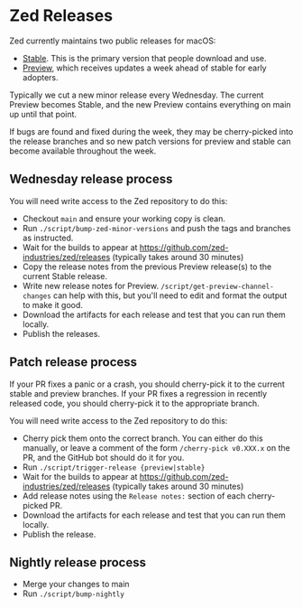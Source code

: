 # Zed Releases

Zed currently maintains two public releases for macOS:

- [Stable](https://zed.dev/download). This is the primary version that people download and use.
- [Preview](https://zed.dev/releases/preview), which receives updates a week ahead of stable for early adopters.

Typically we cut a new minor release every Wednesday. The current Preview becomes Stable, and the new Preview contains everything on main up until that point.

If bugs are found and fixed during the week, they may be cherry-picked into the release branches and so new patch versions for preview and stable can become available throughout the week.

## Wednesday release process

You will need write access to the Zed repository to do this:

- Checkout `main` and ensure your working copy is clean.
- Run `./script/bump-zed-minor-versions` and push the tags
  and branches as instructed.
- Wait for the builds to appear at https://github.com/zed-industries/zed/releases (typically takes around 30 minutes)
- Copy the release notes from the previous Preview release(s) to the current Stable release.
- Write new release notes for Preview. `/script/get-preview-channel-changes` can help with this, but you'll need to edit and format the output to make it good.
- Download the artifacts for each release and test that you can run them locally.
- Publish the releases.

## Patch release process

If your PR fixes a panic or a crash, you should cherry-pick it to the current stable and preview branches. If your PR fixes a regression in recently released code, you should cherry-pick it to the appropriate branch.

You will need write access to the Zed repository to do this:

- Cherry pick them onto the correct branch. You can either do this manually, or leave a comment of the form `/cherry-pick v0.XXX.x` on the PR, and the GitHub bot should do it for you.
- Run `./script/trigger-release {preview|stable}`
- Wait for the builds to appear at https://github.com/zed-industries/zed/releases (typically takes around 30 minutes)
- Add release notes using the `Release notes:` section of each cherry-picked PR.
- Download the artifacts for each release and test that you can run them locally.
- Publish the release.

## Nightly release process

- Merge your changes to main
- Run `./script/bump-nightly`
